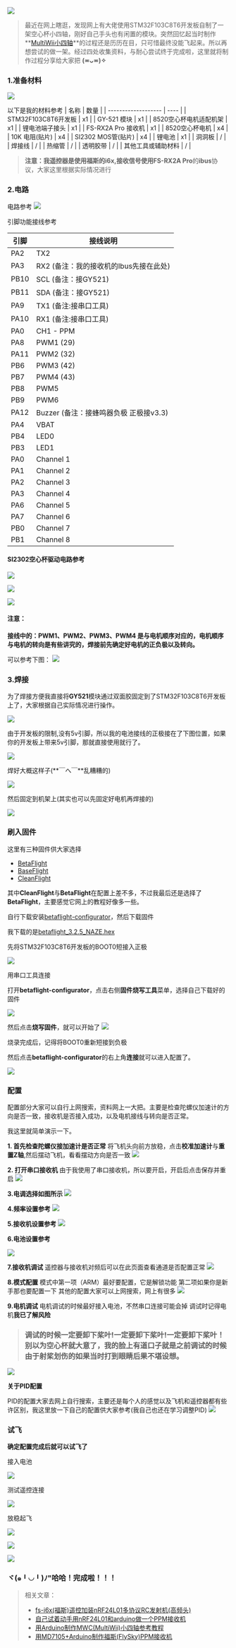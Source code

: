 
![](https://upload-images.jianshu.io/upload_images/2675631-47c8661e9ebd649f.png?imageMogr2/auto-orient/strip%7CimageView2/2/w/1240)

> 最近在网上瞎逛，发现网上有大佬使用STM32F103C8T6开发板自制了一架空心杯小四轴，刚好自己手头也有闲置的模块。突然回忆起当时制作**[MultiWii小四轴]()**的过程还是历历在目，只可惜最终没能飞起来。所以再想尝试的做一架。经过四处收集资料，与耐心尝试终于完成啦，这里就将制作过程分享给大家把 **(≖ᴗ≖)✧**


### 1.准备材料

![](https://upload-images.jianshu.io/upload_images/2675631-18c843e4159d59f4.jpg?imageMogr2/auto-orient/strip%7CimageView2/2/w/1240)

以下是我的材料参考
| 名称                | 数量 |
| ------------------- | ---- |
| STM32F103C8T6开发板 | x1   |
| GY-521 模块         | x1   |
| 8520空心杯电机适配机架    | x1   |
| 锂电池端子接头      | x1   |
| FS-RX2A Pro 接收机  | x1   |
| 8520空心杯电机            | x4   |
| 10K 电阻(贴片)      | x4   |
| SI2302 MOS管(贴片)  | x4   |
| 锂电池              | x1   |
| 洞洞板              | /    |
| 焊接线              | /    |
| 热缩管              | /    |
| 透明胶带            | /    |
| 其他工具或辅助材料  | /    |

> **注意：**我遥控器是使用福斯的i6x,接收信号使用**FS-RX2A Pro**的**ibus**协议，大家这里根据实际情况进行

### 2.电路



电路参考
[![](https://upload-images.jianshu.io/upload_images/2675631-e795ce38a48d49a9.png?imageMogr2/auto-orient/strip%7CimageView2/2/w/1240)](https://www.rcgroups.com/forums/showthread.php?2154329-Cheap-DIY-control-board-Naze32/page33)


引脚功能接线参考

| 引脚 | 接线说明                                 |
| ---- | ---------------------------------------- |
| PA2  | TX2                                      |
| PA3  | RX2 (备注：我的接收机的Ibus先接在此处)   |
| PB10 | SCL (备注：接GY521)                      |
| PB11 | SDA (备注：接GY521)                      |
| PA9  | TX1 (备注:接串口工具)                    |
| PA10 | RX1 (备注:接串口工具)                    |
| PA0  | CH1 - PPM                                |
| PA8  | PWM1 (29)                                |
| PA11 | PWM2 (32)                                |
| PB6  | PWM3 (42)                                |
| PB7  | PWM4 (43)                                |
| PB8  | PWM5                                     |
| PB9  | PWM6                                     |
| PA12 | Buzzer  (备注：接蜂鸣器负极  正极接v3.3) |
| PA4  | VBAT                                     |
| PB4  | LED0                                     |
| PB3  | LED1                                     |
| PA0  | Channel 1                                |
| PA1  | Channel 2                                |
| PA2  | Channel 3                                |
| PA3  | Channel 4                                |
| PA6  | Channel 5                                |
| PA7  | Channel 6                                |
| PB0  | Channel 7                                |
| PB1  | Channel 8                                |


#### SI2302空心杯驱动电路参考

![](https://upload-images.jianshu.io/upload_images/2675631-bb6878da24f5798e.png?imageMogr2/auto-orient/strip%7CimageView2/2/w/1240)


![](https://upload-images.jianshu.io/upload_images/2675631-b103cfcbfcad947a.png?imageMogr2/auto-orient/strip%7CimageView2/2/w/1240)

![](https://upload-images.jianshu.io/upload_images/2675631-2f6157c7ce77a417.png?imageMogr2/auto-orient/strip%7CimageView2/2/w/1240)


#### 注意：

**接线中的：PWM1、PWM2、PWM3、PWM4 是与电机顺序对应的，电机顺序与电机的转向是有些讲究的，焊接前先确定好电机的正负极以及转向。**

可以参考下图：
![](https://upload-images.jianshu.io/upload_images/2675631-a0f18e149bf1c931.png?imageMogr2/auto-orient/strip%7CimageView2/2/w/1240)


### 3.焊接


为了焊接方便我直接将**GY521**模块通过双面胶固定到了STM32F103C8T6开发板上了，大家根据自己实际情况进行操作。

![](https://upload-images.jianshu.io/upload_images/2675631-afc1cb617026480c.jpg?imageMogr2/auto-orient/strip%7CimageView2/2/w/1240)

由于开发板的限制,没有5v引脚，所以我的电池接线的正极接在了下图位置，如果你的开发板上带来5v引脚，那就直接使用就行了。

![](https://upload-images.jianshu.io/upload_images/2675631-249b9e4793b1dd6a.png?imageMogr2/auto-orient/strip%7CimageView2/2/w/1240)





焊好大概这样子(**￣へ￣**乱糟糟的)

![](https://upload-images.jianshu.io/upload_images/2675631-6338f68d169071b6.jpg?imageMogr2/auto-orient/strip%7CimageView2/2/w/1240)

然后固定到机架上(其实也可以先固定好电机再焊接的)

![](https://upload-images.jianshu.io/upload_images/2675631-9c7fb369617f9e68.jpg?imageMogr2/auto-orient/strip%7CimageView2/2/w/1240)

### 刷入固件

这里有三种固件供大家选择

- [BetaFlight](https://github.com/betaflight/betaflight/)
- [BaseFlight](https://github.com/multiwii/baseflight)
- [CleanFlight](https://github.com/cleanflight/cleanflight)

其中**CleanFlight**与**BetaFlight**在配置上差不多，不过我最后还是选择了**BetaFlight**，主要感觉它网上的教程好像多一些。

自行下载安装[betaflight-configurator](https://github.com/betaflight/betaflight-configurator/releases)，然后下载固件

我下载的是[betaflight_3.2.5_NAZE.hex](https://github.com/betaflight/betaflight/releases/tag/v3.2.5)

先将STM32F103C8T6开发板的BOOT0短接入正极

![](https://upload-images.jianshu.io/upload_images/2675631-6c99ab5dc74279ed.png?imageMogr2/auto-orient/strip%7CimageView2/2/w/1240)


用串口工具连接

打开**betaflight-configurator**，点击右侧**固件烧写工具**菜单，选择自己下载好的固件

![](https://upload-images.jianshu.io/upload_images/2675631-2eec8fa4fe9e8102.png?imageMogr2/auto-orient/strip%7CimageView2/2/w/1240)

然后点击**烧写固件**，就可以开始了
![](https://upload-images.jianshu.io/upload_images/2675631-343b2575218489a7.gif?imageMogr2/auto-orient/strip)

烧录完成后，记得将BOOT0重新短接到负极

然后点击**betaflight-configurator**的右上角**连接**就可以进入配置了。

![](https://upload-images.jianshu.io/upload_images/2675631-b3dc48ea39a66067.jpg?imageMogr2/auto-orient/strip%7CimageView2/2/w/1240)


### 配置

配置部分大家可以自行上网搜索，资料网上一大把。主要是检查陀螺仪加速计的方向是否一致，接收机是否接入成功，以及电机接线与转向是否正常。

我这里就简单演示一下。

**1. 首先检查陀螺仪接加速计是否正常**
将飞机头向前方放稳，点击**校准加速计**与**重置Z轴**,然后摆动飞机，看看摆动方向是否一致
![](https://upload-images.jianshu.io/upload_images/2675631-c72c4c0f3680bcda.png?imageMogr2/auto-orient/strip%7CimageView2/2/w/1240)

**2. 打开串口接收机**
由于我使用了串口接收机，所以要开启，开启后点击保存并重启 
![](https://upload-images.jianshu.io/upload_images/2675631-279f70ec3e502062.png?imageMogr2/auto-orient/strip%7CimageView2/2/w/1240)

**3.电调选择如图所示**
![](https://upload-images.jianshu.io/upload_images/2675631-df56ca2f17e5fdfb.png?imageMogr2/auto-orient/strip%7CimageView2/2/w/1240)

**4.频率设置参考**
![](https://upload-images.jianshu.io/upload_images/2675631-36abf3a8e7f0154e.png?imageMogr2/auto-orient/strip%7CimageView2/2/w/1240)

**5.接收机设置参考**
![](https://upload-images.jianshu.io/upload_images/2675631-1550b2b43345f0bf.png?imageMogr2/auto-orient/strip%7CimageView2/2/w/1240)

**6.电池设置参考**

![](https://upload-images.jianshu.io/upload_images/2675631-2b37997e5c78c55d.png?imageMogr2/auto-orient/strip%7CimageView2/2/w/1240)

**7.接收机调试**
遥控器与接收机对频后可以在此页面查看通道是否配置正常
![](https://upload-images.jianshu.io/upload_images/2675631-7fe64faf12554323.png?imageMogr2/auto-orient/strip%7CimageView2/2/w/1240)

**8.模式配置**
模式中第一项（ARM）最好要配置，它是解锁功能
第二项如果你是新手那也要配置一下
其他的配置大家可以上网搜索，网上有很多
![](https://upload-images.jianshu.io/upload_images/2675631-9efae2fc766b71f0.png?imageMogr2/auto-orient/strip%7CimageView2/2/w/1240)

**9.电机调试**
电机调试的时候最好接入电池，不然串口连接可能会掉
调试时记得电机**我已了解风险**

> ### 调试的时候**一定要卸下桨叶!一定要卸下桨叶!一定要卸下桨叶！**别以为空心杯就大意了，我的脸上有道口子就是之前调试的时候由于**射桨**划伤的如果当时打到眼睛后果不堪设想。

![](https://upload-images.jianshu.io/upload_images/2675631-6413d6160c98c04f.png?imageMogr2/auto-orient/strip%7CimageView2/2/w/1240)

**关于PID配置**

PID的配置大家去网上自行搜索，主要还是每个人的感觉以及飞机和遥控器都有些许区别，我这里放一下自己的配置供大家参考(我自己也还在学习调整PID)
![](https://upload-images.jianshu.io/upload_images/2675631-793aa73454525628.png?imageMogr2/auto-orient/strip%7CimageView2/2/w/1240)

### 试飞

**确定配置完成后就可以试飞了**

接入电池

![](https://upload-images.jianshu.io/upload_images/2675631-844f4f4d114edcff.jpg?imageMogr2/auto-orient/strip%7CimageView2/2/w/1240)

测试遥控连接

![](https://upload-images.jianshu.io/upload_images/2675631-d30caef64e31a854.gif?imageMogr2/auto-orient/strip)


放稳起飞

![](https://upload-images.jianshu.io/upload_images/2675631-d27f3f9c21a2e0dc.gif?imageMogr2/auto-orient/strip)

![](https://upload-images.jianshu.io/upload_images/2675631-df8191a0314ca3a3.gif?imageMogr2/auto-orient/strip)

![](https://upload-images.jianshu.io/upload_images/2675631-cfc473a9f8127c4e.gif?imageMogr2/auto-orient/strip)

### ヾ(๑╹◡╹)ﾉ"哈哈！完成啦！！！


> 相关文章：
> - [fs-i6x(福斯)遥控加装nRF24L01多协议RC发射机(高频头)](https://www.jianshu.com/p/d6d009f6a112)
> - [自己试着动手用nRF24L01和arduino做一个PPM接收机](https://www.jianshu.com/p/b05e97164eb1)
> - [用Arduino制作MWC(MultiWii)小四轴参考教程](https://www.jianshu.com/p/e7e344cb7844)
> - [用MD7105+Arduino制作福斯(FlySky)PPM接收机](https://www.jianshu.com/p/a931c99b2b98)
